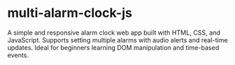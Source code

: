 # multi-alarm-clock-js
A simple and responsive alarm clock web app built with HTML, CSS, and JavaScript. Supports setting multiple alarms with audio alerts and real-time updates. Ideal for beginners learning DOM manipulation and time-based events.
